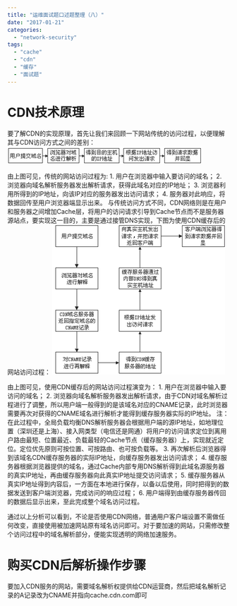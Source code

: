```yaml
---
title: "运维面试题口述题整理（八）"
date: "2017-01-21"
categories: 
  - "network-security"
tags: 
  - "cache"
  - "cdn"
  - "缓存"
  - "面试题"
---
```


# CDN技术原理

要了解CDN的实现原理，首先让我们来回顾一下网站传统的访问过程，以便理解其与CDN访问方式之间的差别： ![](images/1554200.gif)

由上图可见，传统的网站访问过程为: 1. 用户在浏览器中输入要访问的域名； 2. 浏览器向域名解析服务器发出解析请求，获得此域名对应的IP地址； 3. 浏览器利用所得到的IP地址，向该IP对应的服务器发出访问请求； 4. 服务器对此响应，将数据回传至用户浏览器端显示出来。 与传统访问方式不同，CDN网络则是在用户和服务器之间增加Cache层，将用户的访问请求引导到Cache节点而不是服务器源站点，要实现这一目的，主要是通过接管DNS实现，下图为使用CDN缓存后的网站访问过程： ![](images/1554201.gif)

由上图可见，使用CDN缓存后的网站访问过程演变为： 1. 用户在浏览器中输入要访问的域名； 2. 浏览器向域名解析服务器发出解析请求，由于CDN对域名解析过程进行了调整，所以用户端一般得到的是该域名对应的CNAME记录，此时浏览器需要再次对获得的CNAME域名进行解析才能得到缓存服务器实际的IP地址。 注：在此过程中，全局负载均衡DNS解析服务器会根据用户端的源IP地址，如地理位置（深圳还是上海）、接入网类型（电信还是网通）将用户的访问请求定位到离用户路由最短、位置最近、负载最轻的Cache节点（缓存服务器）上，实现就近定位。定位优先原则可按位置、可按路由、也可按负载等。 3. 再次解析后浏览器得到该域名CDN缓存服务器的实际IP地址，向缓存服务器发出访问请求； 4. 缓存服务器根据浏览器提供的域名，通过Cache内部专用DNS解析得到此域名源服务器的真实IP地址，再由缓存服务器向此真实IP地址提交访问请求； 5. 缓存服务器从真实IP地址得到内容后，一方面在本地进行保存，以备以后使用，同时把得到的数据发送到客户端浏览器，完成访问的响应过程； 6. 用户端得到由缓存服务器传回的数据后显示出来，至此完成整个域名访问过程。

通过以上分析可以看到，不论是否使用CDN网络，普通用户客户端设置不需做任何改变，直接使用被加速网站原有域名访问即可。对于要加速的网站，只需修改整个访问过程中的域名解析部分，便能实现透明的网络加速服务。

# 购买CDN后解析操作步骤

要加入CDN服务的网站，需要域名解析权提供给CDN运营商，然后把域名解析记录的A记录改为CNAME并指向cache.cdn.com即可
